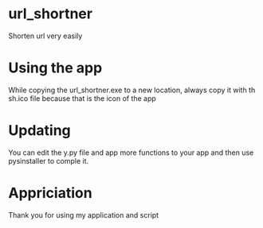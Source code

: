 # url_shortner
Shorten url very easily

# Using the app
While copying the url_shortner.exe to a new location, always copy it with th sh.ico file because that is the icon of the app

# Updating
You can edit the y.py file and app more functions to your app and then use pysinstaller to comple it.

# Appriciation
Thank you for using my application and script
